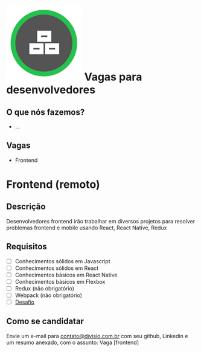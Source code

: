 # ![Divisio](./logo.png) Vagas para desenvolvedores

## O que nós fazemos?
 - ...

## Vagas
 - Frontend

# Frontend (remoto)
## Descrição
Desenvolvedores frontend irão trabalhar em diversos projetos para resolver problemas frontend e mobile usando React, React Native, Redux

 ## Requisitos
 - [ ] Conhecimentos sólidos em Javascript
 - [ ] Conhecimentos sólidos em React
 - [ ] Conhecimentos básicos em React Native
 - [ ] Conhecimentos básicos em Flexbox
 - [ ] Redux (não obrigatório)
 - [ ] Webpack (não obrigatório)
 - [ ] [Desafio](./challenges/frontend.md)

 ## Como se candidatar
 Envie um e-mail para contato@divisio.com.br com seu github, Linkedin e um resumo anexado, com o assunto: Vaga [frontend]
